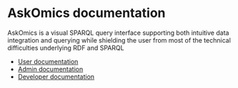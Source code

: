 # AskOmics documentation

AskOmics is a visual SPARQL query interface supporting both intuitive data integration and querying while shielding the user from most of the technical difficulties underlying RDF and SPARQL

- [User documentation](user-guide.md)
- [Admin documentation](admin-guide.md)
- [Developer documentation](contribute.md)